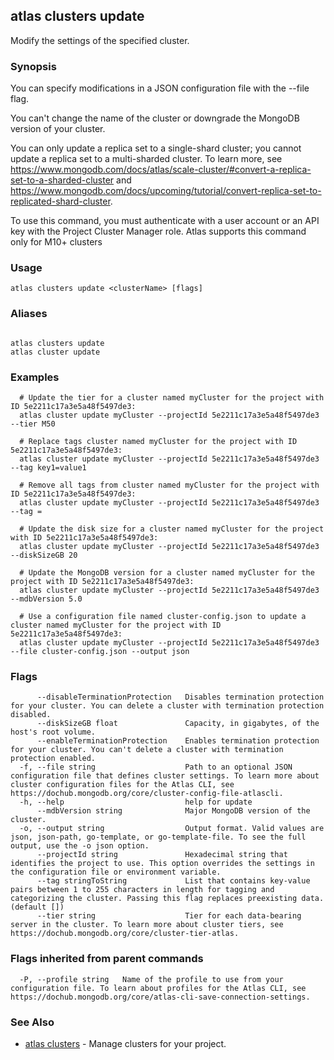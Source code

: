 ## atlas clusters update

Modify the settings of the specified cluster.


### Synopsis

You can specify modifications in a JSON configuration file with the --file flag.
		
You can't change the name of the cluster or downgrade the MongoDB version of your cluster.

You can only update a replica set to a single-shard cluster; you cannot update a replica set to a multi-sharded cluster. To learn more, see https://www.mongodb.com/docs/atlas/scale-cluster/#convert-a-replica-set-to-a-sharded-cluster and https://www.mongodb.com/docs/upcoming/tutorial/convert-replica-set-to-replicated-shard-cluster.

To use this command, you must authenticate with a user account or an API key with the Project Cluster Manager role.
Atlas supports this command only for M10+ clusters


### Usage
```
atlas clusters update <clusterName> [flags]
```

### Aliases
```

atlas clusters update
atlas cluster update
```

### Examples

```
  # Update the tier for a cluster named myCluster for the project with ID 5e2211c17a3e5a48f5497de3:
  atlas cluster update myCluster --projectId 5e2211c17a3e5a48f5497de3 --tier M50

  # Replace tags cluster named myCluster for the project with ID 5e2211c17a3e5a48f5497de3:
  atlas cluster update myCluster --projectId 5e2211c17a3e5a48f5497de3 --tag key1=value1

  # Remove all tags from cluster named myCluster for the project with ID 5e2211c17a3e5a48f5497de3:
  atlas cluster update myCluster --projectId 5e2211c17a3e5a48f5497de3 --tag =

  # Update the disk size for a cluster named myCluster for the project with ID 5e2211c17a3e5a48f5497de3:
  atlas cluster update myCluster --projectId 5e2211c17a3e5a48f5497de3 --diskSizeGB 20

  # Update the MongoDB version for a cluster named myCluster for the project with ID 5e2211c17a3e5a48f5497de3:
  atlas cluster update myCluster --projectId 5e2211c17a3e5a48f5497de3 --mdbVersion 5.0
  
  # Use a configuration file named cluster-config.json to update a cluster named myCluster for the project with ID 5e2211c17a3e5a48f5497de3:
  atlas cluster update myCluster --projectId 5e2211c17a3e5a48f5497de3 --file cluster-config.json --output json
```


### Flags

```
      --disableTerminationProtection   Disables termination protection for your cluster. You can delete a cluster with termination protection disabled.
      --diskSizeGB float               Capacity, in gigabytes, of the host's root volume.
      --enableTerminationProtection    Enables termination protection for your cluster. You can't delete a cluster with termination protection enabled.
  -f, --file string                    Path to an optional JSON configuration file that defines cluster settings. To learn more about cluster configuration files for the Atlas CLI, see https://dochub.mongodb.org/core/cluster-config-file-atlascli.
  -h, --help                           help for update
      --mdbVersion string              Major MongoDB version of the cluster.
  -o, --output string                  Output format. Valid values are json, json-path, go-template, or go-template-file. To see the full output, use the -o json option.
      --projectId string               Hexadecimal string that identifies the project to use. This option overrides the settings in the configuration file or environment variable.
      --tag stringToString             List that contains key-value pairs between 1 to 255 characters in length for tagging and categorizing the cluster. Passing this flag replaces preexisting data. (default [])
      --tier string                    Tier for each data-bearing server in the cluster. To learn more about cluster tiers, see https://dochub.mongodb.org/core/cluster-tier-atlas.

```


### Flags inherited from parent commands

```
  -P, --profile string   Name of the profile to use from your configuration file. To learn about profiles for the Atlas CLI, see https://dochub.mongodb.org/core/atlas-cli-save-connection-settings.

```

### See Also


* [atlas clusters](atlas_clusters.md)	- Manage clusters for your project.



